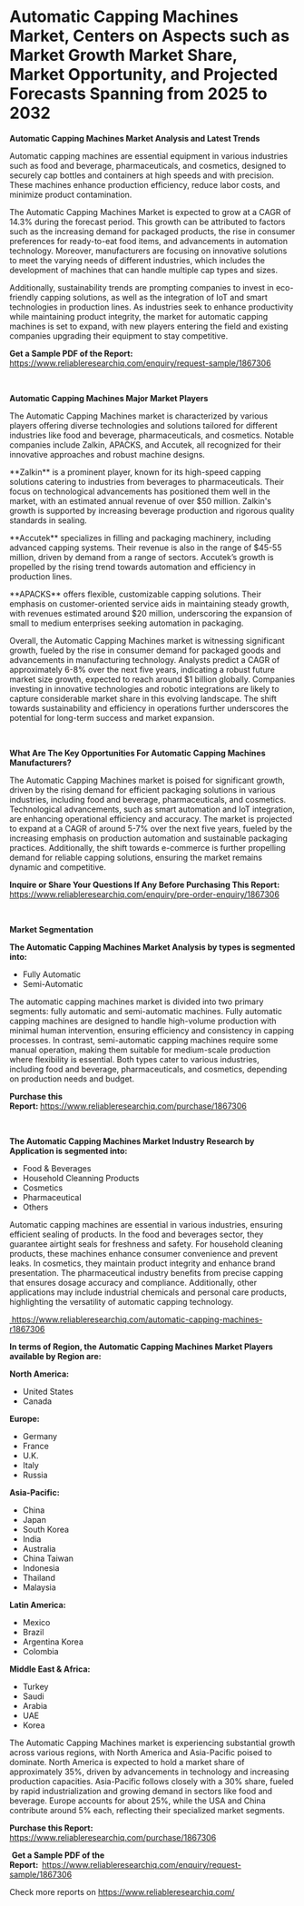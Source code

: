 <p><h1>Automatic Capping Machines Market, Centers on Aspects such as Market Growth Market Share, Market Opportunity, and Projected Forecasts Spanning from 2025 to 2032</h1></p><p><strong>Automatic Capping Machines Market Analysis and Latest Trends</strong></p>
<p><p>Automatic capping machines are essential equipment in various industries such as food and beverage, pharmaceuticals, and cosmetics, designed to securely cap bottles and containers at high speeds and with precision. These machines enhance production efficiency, reduce labor costs, and minimize product contamination.</p><p>The Automatic Capping Machines Market is expected to grow at a CAGR of 14.3% during the forecast period. This growth can be attributed to factors such as the increasing demand for packaged products, the rise in consumer preferences for ready-to-eat food items, and advancements in automation technology. Moreover, manufacturers are focusing on innovative solutions to meet the varying needs of different industries, which includes the development of machines that can handle multiple cap types and sizes.</p><p>Additionally, sustainability trends are prompting companies to invest in eco-friendly capping solutions, as well as the integration of IoT and smart technologies in production lines. As industries seek to enhance productivity while maintaining product integrity, the market for automatic capping machines is set to expand, with new players entering the field and existing companies upgrading their equipment to stay competitive.</p></p>
<p><strong>Get a Sample PDF of the Report:&nbsp;</strong> <a href="https://www.reliableresearchiq.com/enquiry/request-sample/1867306?utm_campaign=2583&utm_medium=2&utm_source=Github&utm_content=ia&utm_term=28022025&utm_id=automatic-capping-machines">https://www.reliableresearchiq.com/enquiry/request-sample/1867306</a></p>
<p>&nbsp;</p>
<p><strong>Automatic Capping Machines Major Market Players</strong></p>
<p><p>The Automatic Capping Machines market is characterized by various players offering diverse technologies and solutions tailored for different industries like food and beverage, pharmaceuticals, and cosmetics. Notable companies include Zalkin, APACKS, and Accutek, all recognized for their innovative approaches and robust machine designs.</p><p>**Zalkin** is a prominent player, known for its high-speed capping solutions catering to industries from beverages to pharmaceuticals. Their focus on technological advancements has positioned them well in the market, with an estimated annual revenue of over $50 million. Zalkin's growth is supported by increasing beverage production and rigorous quality standards in sealing.</p><p>**Accutek** specializes in filling and packaging machinery, including advanced capping systems. Their revenue is also in the range of $45-55 million, driven by demand from a range of sectors. Accutek’s growth is propelled by the rising trend towards automation and efficiency in production lines.</p><p>**APACKS** offers flexible, customizable capping solutions. Their emphasis on customer-oriented service aids in maintaining steady growth, with revenues estimated around $20 million, underscoring the expansion of small to medium enterprises seeking automation in packaging.</p><p>Overall, the Automatic Capping Machines market is witnessing significant growth, fueled by the rise in consumer demand for packaged goods and advancements in manufacturing technology. Analysts predict a CAGR of approximately 6-8% over the next five years, indicating a robust future market size growth, expected to reach around $1 billion globally. Companies investing in innovative technologies and robotic integrations are likely to capture considerable market share in this evolving landscape. The shift towards sustainability and efficiency in operations further underscores the potential for long-term success and market expansion.</p></p>
<p>&nbsp;</p>
<p><strong>What Are The Key Opportunities For Automatic Capping Machines Manufacturers?</strong></p>
<p><p>The Automatic Capping Machines market is poised for significant growth, driven by the rising demand for efficient packaging solutions in various industries, including food and beverage, pharmaceuticals, and cosmetics. Technological advancements, such as smart automation and IoT integration, are enhancing operational efficiency and accuracy. The market is projected to expand at a CAGR of around 5-7% over the next five years, fueled by the increasing emphasis on production automation and sustainable packaging practices. Additionally, the shift towards e-commerce is further propelling demand for reliable capping solutions, ensuring the market remains dynamic and competitive.</p></p>
<p><strong>Inquire or Share Your Questions If Any Before Purchasing This Report:</strong> <a href="https://www.reliableresearchiq.com/enquiry/pre-order-enquiry/1867306?utm_campaign=2583&utm_medium=2&utm_source=Github&utm_content=ia&utm_term=28022025&utm_id=automatic-capping-machines">https://www.reliableresearchiq.com/enquiry/pre-order-enquiry/1867306</a></p>
<p>&nbsp;</p>
<p><strong>Market Segmentation</strong></p>
<p><strong>The Automatic Capping Machines Market Analysis by types is segmented into:</strong></p>
<p><ul><li>Fully Automatic</li><li>Semi-Automatic</li></ul></p>
<p><p>The automatic capping machines market is divided into two primary segments: fully automatic and semi-automatic machines. Fully automatic capping machines are designed to handle high-volume production with minimal human intervention, ensuring efficiency and consistency in capping processes. In contrast, semi-automatic capping machines require some manual operation, making them suitable for medium-scale production where flexibility is essential. Both types cater to various industries, including food and beverage, pharmaceuticals, and cosmetics, depending on production needs and budget.</p></p>
<p><strong>Purchase this Report:&nbsp;</strong><a href="https://www.reliableresearchiq.com/purchase/1867306?utm_campaign=2583&utm_medium=2&utm_source=Github&utm_content=ia&utm_term=28022025&utm_id=automatic-capping-machines">https://www.reliableresearchiq.com/purchase/1867306</a></p>
<p>&nbsp;</p>
<p><strong>The Automatic Capping Machines Market Industry Research by Application is segmented into:</strong></p>
<p><ul><li>Food & Beverages</li><li>Household Cleanning Products</li><li>Cosmetics</li><li>Pharmaceutical</li><li>Others</li></ul></p>
<p><p>Automatic capping machines are essential in various industries, ensuring efficient sealing of products. In the food and beverages sector, they guarantee airtight seals for freshness and safety. For household cleaning products, these machines enhance consumer convenience and prevent leaks. In cosmetics, they maintain product integrity and enhance brand presentation. The pharmaceutical industry benefits from precise capping that ensures dosage accuracy and compliance. Additionally, other applications may include industrial chemicals and personal care products, highlighting the versatility of automatic capping technology.</p></p>
<p><a href="https://www.reliableresearchiq.com/automatic-capping-machines-r1867306?utm_campaign=2583&utm_medium=2&utm_source=Github&utm_content=ia&utm_term=28022025&utm_id=automatic-capping-machines">&nbsp;https://www.reliableresearchiq.com/automatic-capping-machines-r1867306</a></p>
<p><strong>In terms of Region, the Automatic Capping Machines Market Players available by Region are:</strong></p>
<p>
    <p> <strong> North America: </strong>
        <ul>
            <li>United States</li>
            <li>Canada</li>
        </ul>
        </p> 
    <p> <strong> Europe: </strong>
        <ul>
            <li>Germany</li>
            <li>France</li>
            <li>U.K.</li>
            <li>Italy</li>
            <li>Russia</li>
        </ul>
        </p> 
    <p> <strong> Asia-Pacific: </strong>
        <ul>
            <li>China</li>
            <li>Japan</li>
            <li>South Korea</li>
            <li>India</li>
            <li>Australia</li>
            <li>China Taiwan</li>
            <li>Indonesia</li>
            <li>Thailand</li>
            <li>Malaysia</li>
        </ul>
        </p> 
    <p> <strong> Latin America: </strong>
        <ul>
            <li>Mexico</li>
            <li>Brazil</li>
            <li>Argentina Korea</li>
            <li>Colombia</li>
        </ul>
        </p> 
    <p> <strong> Middle East & Africa: </strong>
        <ul>
            <li>Turkey</li>
            <li>Saudi</li>
            <li>Arabia</li>
            <li>UAE</li>
            <li>Korea</li>
        </ul>
    </p>
    </p>
<p><p>The Automatic Capping Machines market is experiencing substantial growth across various regions, with North America and Asia-Pacific poised to dominate. North America is expected to hold a market share of approximately 35%, driven by advancements in technology and increasing production capacities. Asia-Pacific follows closely with a 30% share, fueled by rapid industrialization and growing demand in sectors like food and beverage. Europe accounts for about 25%, while the USA and China contribute around 5% each, reflecting their specialized market segments.</p></p>
<p><strong>Purchase this Report: </strong><a href="https://www.reliableresearchiq.com/purchase/1867306?utm_campaign=2583&utm_medium=2&utm_source=Github&utm_content=ia&utm_term=28022025&utm_id=automatic-capping-machines">https://www.reliableresearchiq.com/purchase/1867306</a></p>
<p>&nbsp;<strong>Get a Sample PDF of the Report:&nbsp;&nbsp;</strong><a href="https://www.reliableresearchiq.com/enquiry/request-sample/1867306?utm_campaign=2583&utm_medium=2&utm_source=Github&utm_content=ia&utm_term=28022025&utm_id=automatic-capping-machines">https://www.reliableresearchiq.com/enquiry/request-sample/1867306</a></p>
<p><strong></strong></p>
<p>Check more reports on <a href="https://www.reliableresearchiq.com/?utm_campaign=2583&utm_medium=2&utm_source=Github&utm_content=ia&utm_term=28022025&utm_id=automatic-capping-machines">https://www.reliableresearchiq.com/</a></p>